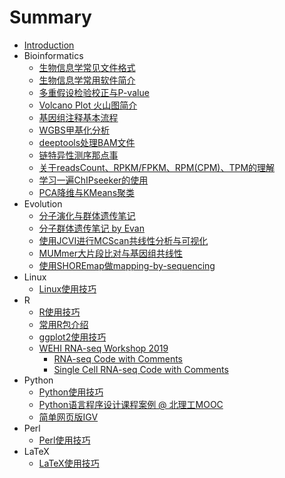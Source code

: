 # Summary

* [Introduction](README.md)
* Bioinformatics
  * [生物信息学常见文件格式](bioinfo/file-format.md)
  * [生物信息学常用软件简介](bioinfo/biosoft.md)
  * [多重假设检验校正与P-value](bioinfo/p-value.md)
  * [Volcano Plot 火山图简介](bioinfo/volcano-plot.md)
  * [基因组注释基本流程](bioinfo/genome-denovo-ann.md)
  * [WGBS甲基化分析](bioinfo/bismark-swDMR.md)
  * [deeptools处理BAM文件](bioinfo/deeptools-bam.md)
  * [链特异性测序那点事](bioinfo/strand-specific_RNAseq.md)
  * [关于readsCount、RPKM/FPKM、RPM(CPM)、TPM的理解](bioinfo/RPKM_TPM.md)
  * [学习一遍ChIPseeker的使用](bioinfo/ChIPseeker_tutorial.md)
  * [PCA降维与KMeans聚类](bioinfo/PCA_KMeans.md)
* Evolution
  * [分子演化与群体遗传笔记](evolution/evolution-notes.md)
  * [分子群体遗传笔记 by Evan](evolution/mol_popgen_notes.md)
  * [使用JCVI进行MCScan共线性分析与可视化](evolution/jcvi-MCScan.md)
  * [MUMmer大片段比对与基因组共线性](evolution/MUMmer_synteny.md)
  * [使用SHOREmap做mapping-by-sequencing](evolution/SHOREmap_mapseq.md)
* Linux
  * [Linux使用技巧](linux/linux-tips.md)
* R
  * [R使用技巧](R/R-tips.md)
  * [常用R包介绍](R/R-packages.md)
  * [ggplot2使用技巧](R/ggplot2-tips.md)
  * [WEHI RNA-seq Workshop 2019](R/WEHI-intro2019.md)
    * [RNA-seq Code with Comments](R/WEHI-RNAseq.md)
    * [Single Cell RNA-seq Code with Comments](R/WEHI-scRNAseq.md)
* Python
  * [Python使用技巧](python/python-tips.md)
  * [Python语言程序设计课程案例 @ 北理工MOOC](python/python-mooc-BIT.md)
  * [简单网页版IGV](python/python-igv.md)
* Perl
  * [Perl使用技巧](python/perl-tips.md)
* LaTeX
  * [LaTeX使用技巧](python/latex-tips.md)

